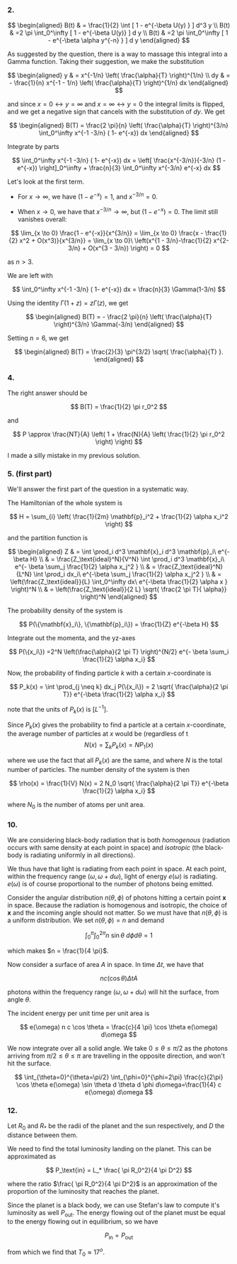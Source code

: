 
### 2. 

$$
\begin{aligned}
B(t) & = \frac{1}{2} \int [ 1 - e^{-\beta U(y) } ] d^3 y \\
B(t) & =2 \pi \int_0^\infty [ 1 - e^{-\beta U(y)} ] d y \\
B(t) & =2 \pi \int_0^\infty [ 1 - e^{-\beta \alpha y^{-n} } ] d y
\end{aligned}
$$

As suggested by the question, there is a way to massage this integral into a Gamma function. Taking their suggestion, we make the substitution

$$
\begin{aligned}
y & = x^{-1/n} \left( \frac{\alpha}{T} \right)^{1/n} \\
dy & = - \frac{1}{n} x^{-1 - 1/n} \left( \frac{\alpha}{T} \right)^{1/n}  dx
\end{aligned}
$$

and since $x = 0 \leftrightarrow y = \infty$ and $x = \infty \leftrightarrow y = 0$ the integral limits is flipped, and we get a negative sign that cancels with the substitution of $dy$. We get

$$
\begin{aligned}
B(T) = \frac{2 \pi}{n} \left( \frac{\alpha}{T} \right)^{3/n} \int_0^\infty x^{-1 -3/n} ( 1- e^{-x}) dx
\end{aligned}
$$

Integrate by parts

$$
\int_0^\infty x^{-1 -3/n} ( 1- e^{-x}) dx = \left[ \frac{x^{-3/n}}{-3/n} (1 - e^{-x}) \right]_0^\infty + \frac{n}{3} \int_0^\infty x^{-3/n} e^{-x} dx
$$

Let's look at the first term.

- For $x \to \infty$, we have $(1 - e^{-x}) = 1$, and $x^{-3/n} = 0$.

- When $x \to 0$, we have that $x^{-3/n} \to \infty$, but $(1 - e^{-x}) = 0$. The limit still vanishes overall:

$$
\lim_{x \to 0} \frac{1 - e^{-x}}{x^{3/n}} = \lim_{x \to 0} \frac{x - \frac{1}{2} x^2 + O(x^3)}{x^{3/n}} = \lim_{x \to 0}\ \left(x^{1 - 3/n}-\frac{1}{2} x^{2-3/n} + O(x^{3 - 3/n}) \right) = 0
$$

as $n > 3$.

We are left with

$$
\int_0^\infty x^{-1 -3/n} ( 1- e^{-x}) dx =  \frac{n}{3} \Gamma(1-3/n)
$$

Using the identity $\Gamma(1 + z) = z \Gamma(z)$, we get

$$
\begin{aligned}
B(T) = - \frac{2 \pi}{n} \left( \frac{\alpha}{T} \right)^{3/n} \Gamma(-3/n)
\end{aligned}
$$

Setting $n=6$, we get

$$
\begin{aligned}
B(T) = \frac{2}{3} \pi^{3/2} \sqrt{ \frac{\alpha}{T} }.
\end{aligned}
$$

### 4.

The right answer should be

$$
B(T) = \frac{1}{2} \pi r_0^2
$$

and

$$
P \approx \frac{NT}{A} \left( 1 + \frac{N}{A} \left( \frac{1}{2} \pi r_0^2 \right) \right)
$$

I made a silly mistake in my previous solution.

### 5. (first part)

We'll answer the first part of the question in a systematic way.

The Hamiltonian of the whole system is

$$
H = \sum_{i} \left( \frac{1}{2m} \mathbf{p}_i^2 + \frac{1}{2} \alpha x_i^2  \right)
$$

and the partition function is

$$
\begin{aligned}
Z & = \int \prod_i d^3 \mathbf{x}_i d^3 \mathbf{p}_i\ e^{-\beta H} \\
& = \frac{Z_\text{ideal}^N}{V^N} \int \prod_i d^3 \mathbf{x}_i\ e^{- \beta \sum_j  \frac{1}{2} \alpha x_j^2 } \\
& = \frac{Z_\text{ideal}^N}{L^N} \int \prod_i dx_i\ e^{-\beta   \sum_j \frac{1}{2} \alpha x_j^2 } \\
& =  \left(\frac{Z_\text{ideal}}{L} \int_0^\infty dx\ e^{-\beta \frac{1}{2} \alpha x } \right)^N \\
& = \left(\frac{Z_\text{ideal}}{2 L} \sqrt{ \frac{2 \pi T}{ \alpha}} \right)^N
\end{aligned}
$$

The probability density of the system is

$$
P(\{\mathbf{x}_i\}, \{\mathbf{p}_i\}) = \frac{1}{Z} e^{-\beta H}
$$

Integrate out the momenta, and the yz-axes

$$
P(\{x_i\}) =2^N \left(\frac{\alpha}{2 \pi T} \right)^{N/2} e^{- \beta \sum_i \frac{1}{2} \alpha x_i}
$$

Now, the probability of finding particle $k$ with a certain $x$-coordinate is

$$
P_k(x) = \int \prod_{j \neq k} dx_j P(\{x_i\}) = 2 \sqrt{ \frac{\alpha}{2 \pi T}} e^{-\beta \frac{1}{2} \alpha x_i}
$$

note that the units of $P_k(x)$ is $[L^{-1}]$. 

Since $P_k(x)$ gives the probability to find a particle at a certain $x$-coordinate, the average number of particles at $x$ would be (regardless of t
$$
N(x) = \sum_k P_k(x) = NP_1(x)
$$

where we use the fact that all $P_k(x)$ are the same, and where $N$ is the total number of particles. The number density of the system is then

$$
\rho(x) = \frac{1}{V} N(x) = 2 N_0 \sqrt{ \frac{\alpha}{2 \pi T}} e^{-\beta \frac{1}{2} \alpha x_i}
$$

where $N_0$ is the number of atoms per unit area.

### 10.

We are considering black-body radiation that is both *homogenous* (radiation occurs with same density at each point in space) and *isotropic* (the black-body is radiating uniformly in all directions).

We thus have that light is radiating from each point in space. At each point, within the frequency range $(\omega, \omega + d\omega)$, light of energy $e(\omega)$ is radiating. $e(\omega)$ is of course proportional to the number of photons being emitted.

Consider the angular distribution $n(\theta, \phi)$ of photons hitting a certain point $\mathbf{x}$ in space. Because the radiation is homogenous and isotropic, the choice of $\mathbf{x}$ and the incoming angle should not matter. So we must have that $n(\theta, \phi)$ is a uniform distribution. We set $n(\theta, \phi) = n$ and demand

$$
\int_0^{\pi} \int_0^{2\pi} n\ \sin \theta\ d\phi d\theta = 1
$$

which makes $n = \frac{1}{4 \pi}$.

Now consider a surface of area $A$ in space. In time $\Delta t$, we have that 

$$
n c (\cos \theta) \Delta t A
$$

photons within the frequency range $(\omega, \omega + d\omega)$ will hit the surface, from angle $\theta$.

The incident energy per unit time per unit area is

$$
e(\omega) n c \cos \theta = \frac{c}{4 \pi} \cos \theta e(\omega) d\omega
$$

We now integrate over all a solid angle. We take $0 \leq \theta \leq \pi / 2$ as the photons arriving from $\pi/2 \leq \theta \leq \pi$ are travelling in the opposite direction, and won't hit the surface.

$$
\int_{\theta=0}^{\theta=\pi/2} \int_{\phi=0}^{\phi=2\pi} \frac{c}{2\pi} \cos \theta e(\omega) \sin \theta d \theta d \phi  d\omega=\frac{1}{4} c e(\omega) d\omega
$$

### 12.

Let $R_0$ and $R_*$ be the radii of the planet and the sun respectively, and $D$ the distance between them.

We need to find the total luminosity landing on the planet. This can be approximated as

$$
P_\text{in} = L_* \frac{ \pi R_0^2}{4 \pi D^2}
$$

where the ratio $\frac{ \pi R_0^2}{4 \pi D^2}$ is an approximation of the proportion of the luminosity that reaches the planet.

Since the planet is a black body, we can use Stefan's law to compute it's luminosity as well $P_\text{out}$. The energy flowing out of the planet must be equal to the energy flowing out in equilibrium, so we have

$$
P_\text{in} = P_\text{out}
$$

from which we find that $T_0 \approx 17^o$.

<!--stackedit_data:
eyJoaXN0b3J5IjpbLTc1ODc4Njg5OSwtMTA5MTczMzQxMiwtMT
Y1NTM4MzQ0N119
-->
